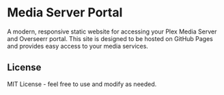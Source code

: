 # Media Server Portal

A modern, responsive static website for accessing your Plex Media Server and Overseerr portal. This site is designed to be hosted on GitHub Pages and provides easy access to your media services.

## License

MIT License - feel free to use and modify as needed.